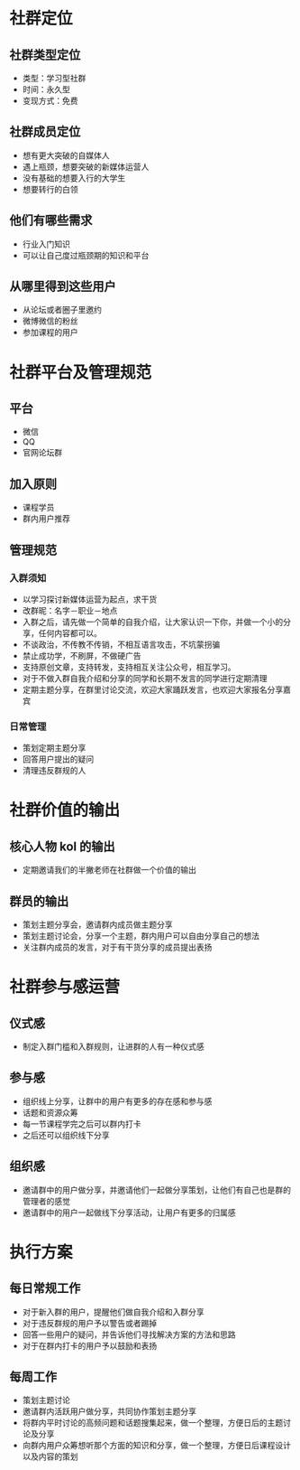 # 社群定位
## 社群类型定位
- 类型：学习型社群
- 时间：永久型
- 变现方式：免费

## 社群成员定位
- 想有更大突破的自媒体人
- 遇上瓶颈，想要突破的新媒体运营人
- 没有基础的想要入行的大学生
- 想要转行的白领

## 他们有哪些需求
- 行业入门知识
- 可以让自己度过瓶颈期的知识和平台

## 从哪里得到这些用户
- 从论坛或者圈子里邀约
- 微博微信的粉丝
- 参加课程的用户

# 社群平台及管理规范
## 平台
- 微信
- QQ
- 官网论坛群

## 加入原则
- 课程学员
- 群内用户推荐

## 管理规范
### 入群须知
- 以学习探讨新媒体运营为起点，求干货
- 改群昵：名字－职业－地点
- 入群之后，请先做一个简单的自我介绍，让大家认识一下你，并做一个小的分享，任何内容都可以。
- 不谈政治，不传教不传销，不相互语言攻击，不坑蒙拐骗
- 禁止成功学，不刷屏，不做硬广告
- 支持原创文章，支持转发，支持相互关注公众号，相互学习。
- 对于不做入群自我介绍和分享的同学和长期不发言的同学进行定期清理
- 定期主题分享，在群里讨论交流，欢迎大家踊跃发言，也欢迎大家报名分享嘉宾

### 日常管理
- 策划定期主题分享
- 回答用户提出的疑问
- 清理违反群规的人

# 社群价值的输出
## 核心人物 kol 的输出
- 定期邀请我们的半撇老师在社群做一个价值的输出
## 群员的输出
- 策划主题分享会，邀请群内成员做主题分享
- 策划主题讨论会，分享一个主题，群内用户可以自由分享自己的想法
- 关注群内成员的发言，对于有干货分享的成员提出表扬

# 社群参与感运营
## 仪式感
- 制定入群门槛和入群规则，让进群的人有一种仪式感

## 参与感
- 组织线上分享，让群中的用户有更多的存在感和参与感
- 话题和资源众筹
- 每一节课程学完之后可以群内打卡
- 之后还可以组织线下分享

## 组织感
- 邀请群中的用户做分享，并邀请他们一起做分享策划，让他们有自己也是群的管理者的感觉
- 邀请群中的用户一起做线下分享活动，让用户有更多的归属感

# 执行方案
## 每日常规工作
- 对于新入群的用户，提醒他们做自我介绍和入群分享
- 对于违反群规的用户予以警告或者踢掉
- 回答一些用户的疑问，并告诉他们寻找解决方案的方法和思路
- 对于在群内打卡的用户予以鼓励和表扬

## 每周工作
- 策划主题讨论
- 邀请群内活跃用户做分享，共同协作策划主题分享
- 将群内平时讨论的高频问题和话题搜集起来，做一个整理，方便日后的主题讨论及分享
- 向群内用户众筹想听那个方面的知识和分享，做一个整理，方便日后课程设计以及内容的策划
